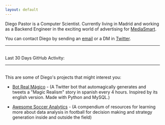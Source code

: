```yaml
---
layout: default
---
```


Diego Pastor is a Computer Scientist. Currently living in Madrid and working as a Backend Engineer in the exciting world of advertising for [MediaSmart](https://www.mediasmart.io).

You can contact Diego by sending an <a class="u-email" href="mailto:{{ site.email }}">email</a> or a DM in [Twitter](https://twitter.com/dxvgx).

---
<br>
Last 30 Days GitHub Activity:

---
<br>
This are some of Diego's projects that might interest you:

- [Bot Real Mágico](https://twitter.com/BotRealMagico) - (A Twitter bot that automagically generates and tweets a "Magic Realism" story in spanish every 4 hours. Inspired by its <a src="https://twitter.com/MagicRealismBot">english version</a>. Made with Python and MySQL.)

- [Awesome Soccer Analytics](https://github.com/diegopastor/awesome-soccer-analytics) - (A compendium of resources for learning more about data analysis in football for decision making and strategy generation inside and outside the field)
